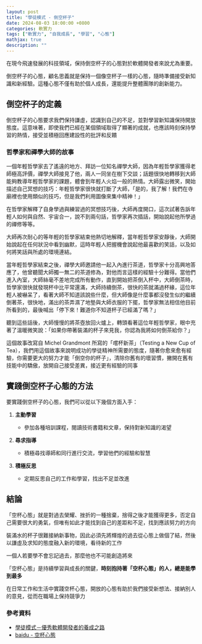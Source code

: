 ```yaml
---
layout: post
title: "學徒模式 - 倒空杯子"
date: 2024-08-03 18:00:00 +0800
categories: 軟實力
tags: ["軟實力", "自我成長", "學習", "心態"]
mathjax: true
description: ""
---
```


在現今飛速發展的科技領域，保持倒空杯子的心態對於軟體開發者來說尤為重要。

倒空杯子的心態，顧名思義就是保持一個像空杯子一樣的心態，隨時準備接受新知識和新經驗。這種心態不僅有助於個人成長，還能提升整體團隊的創新能力。

## 倒空杯子的定義

倒空杯子的心態要求我們保持謙虛，認識到自己的不足，並對學習新知識保持開放態度。這意味著，即使我們已經在某個領域取得了顯著的成就，也應該時刻保持學習的熱情，接受並積極回應建設性的批評和反饋

### 哲學家和禪學大師的故事

一個年輕哲學家去了遙遠的地方、拜訪一位知名禪學大師，因為年輕哲學家獲得老師極高評價，禪學大師接見了他，兩人一同坐在樹下交談；話題很快地轉移到大師能夠教導年輕哲學家的課題，體會到年輕人火焰一般的熱情。大師露出微笑，開始描述自己冥想的技巧：年輕哲學家很快就打斷了大師，「是的，我了解！我們在寺廟裡也使用類似的技巧，但是我們利用圖像來集中精神！」

在哲學家解釋了自身學過與練習過的冥想技巧後，大師再度開口，這次試著告訴年輕人如何與自然、宇宙合一，說不到兩句話，哲學家再次插話，開始說起他所學過的禪修等等。

大師再次耐心的等年輕的哲學家結束他熱切地解釋，當年輕哲學家安靜後，大師開始說起在任何狀況中看到幽默，這時年輕人把握機會說起他最喜歡的笑話，以及如何將笑話與所處的環境連結。

當年輕哲學家結束之後，禪學大師邀請他一起入內進行茶道，哲學家十分高興地答應了，他曾聽聞大師獨一無二的茶道修為，對他而言這樣的經驗十分難得。當他們進入內室，大師絲毫不差地完成所有動作，直到開始把茶倒入杯中，大師倒茶時，哲學家很快就發現杯中比平常還滿，大師持續倒茶，很快的茶就滿過杯緣，這位年輕人被嚇呆了，看著大師不知道該說些什麼，但大師像是什麼事都沒發生似的繼續倒著茶，很快地，滿出的茶弄濕了地墊與大師衣服的下擺，哲學家無法相信他目前所看到的，最後喊出「停下來！難道你不知道杯子已經滿了嗎？」

聽到這些話後，大師慢慢的將茶壺放回火爐上，轉頭看著這位年輕哲學家，眼中充著了溫暖微笑說：「如果你帶著裝滿的杯子來見我，你認為我將如何倒茶給你？」

這個故事改寫自 Michel Grandmont 所寫的「嚐杯新茶」（Testing a New Cup of Tea），我們用這個故事來說明成功的學徒精神所需要的態度，隨著你愈來愈有經驗，你需要更大的努力才能「倒空你的杯子」，清除你舊有的壞習慣，撇開在舊有技能中的驕傲，放開自己接受差異，接近更有經驗的同事

## 實踐倒空杯子心態的方法

要實踐倒空杯子的心態，我們可以從以下幾個方面入手：

1. **主動學習**
    - 參加各種培訓課程，閱讀技術書籍和文章，保持對新知識的渴望

2. **尋求指導**
    - 積極尋找導師和同行進行交流，學習他們的經驗和智慧

3. **積極反思**
    - 定期反思自己的工作和學習，找出不足並改進

## 結論

「空杯心態」就是對過去榮耀、挫折的一種捨棄，捨得之後才能獲得更多，否定自己需要很大的勇氣，但唯有如此才能找到自己的差距和不足，找到應該努力的方向

裝滿水的杯子很難接納新事物，因此必須先將輝煌的過去從心態上做個了結，然後以謙虛及求知的態度融入新的環境，看待新的工作

一個人若要學不會忘記過去，那麼他也不可能創造將來

「空杯心態」是持續學習與成長的關鍵，**時刻抱持著「空杯心態」的人，總是能學到最多**

在日常工作和生活中實踐空杯心態，開放的心態有助於我們接受新想法、接納別人的意見，從而在職場上保持競爭力

### 參考資料

- [學徒模式－優秀軟體開發者的養成之路](https://www.tenlong.com.tw/products/9789862762561) 
- [baidu - 空杯心態](https://baike.baidu.hk/item/%E7%A9%BA%E6%9D%AF%E5%BF%83%E6%85%8B/7567531)
